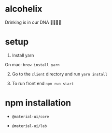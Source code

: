 # alcohelix
Drinking is in our DNA 🍺🍷🍾🥂

# setup

1. Install yarn

On mac: `brew install yarn`

2. Go to the `client` directory and run `yarn install`

3. To run front end `npm run start`

# npm installation

* `@material-ui/core`

* `@material-ui/lab`